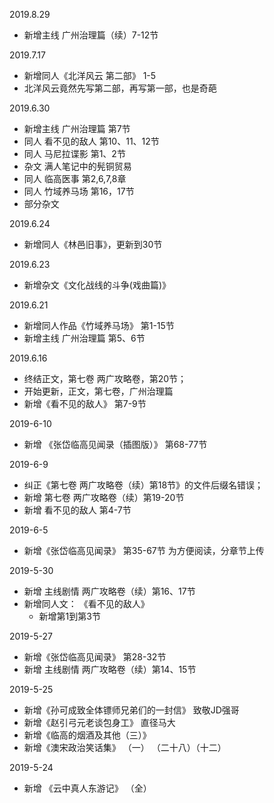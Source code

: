 2019.8.29 
- 新增主线 广州治理篇（续）7-12节

2019.7.17
- 新增同人《北洋风云 第二部》 1-5
- 北洋风云竟然先写第二部，再写第一部，也是奇葩

2019.6.30
- 新增主线 广州治理篇 第7节
- 同人 看不见的敌人 第10、11、12节
- 同人 马尼拉谍影 第1、2节
- 杂文 满人笔记中的髡铜贸易
- 同人 临高医事 第2,6,7,8章
- 同人 竹域养马场 第16，17节
- 部分杂文

2019.6.24 
- 新增同人《林邑旧事》，更新到30节

2019.6.23
- 新增杂文《文化战线的斗争(戏曲篇)》

2019.6.21
- 新增同人作品《竹域养马场》 第1-15节
- 新增主线 广州治理篇 第5、6节

2019.6.16 
- 终结正文，第七卷 两广攻略卷，第20节；
- 开始更新，正文，第七卷，广州治理篇
- 新增《看不见的敌人》 第7-9节

2019-6-10
- 新增 《张岱临高见闻录（插图版）》 第68-77节

2019-6-9 
- 纠正《第七卷 两广攻略卷（续）第18节》的文件后缀名错误；
- 新增 第七卷 两广攻略卷（续）第19-20节
- 新增 看不见的敌人 第4-7节

2019-6-5
- 新增《张岱临高见闻录》 第35-67节 为方便阅读，分章节上传

2019-5-30
- 新增 主线剧情 两广攻略卷（续）第16、17节
- 新增同人文： 《看不见的敌人》
  - 新增第1到第3节

2019-5-27 
- 新增《张岱临高见闻录》 第28-32节
- 新增 主线剧情 两广攻略卷（续）第14、15节

2019-5-25 
- 新增《孙可成致全体镖师兄弟们的一封信》 致敬JD强哥
- 新增《赵引弓元老谈包身工》 直径马大
- 新增《临高的烟酒及其他（三）》
- 新增《澳宋政治笑话集》 （一） （二十八）（十二）

2019-5-24 
- 新增 《云中真人东游记》 （全）




